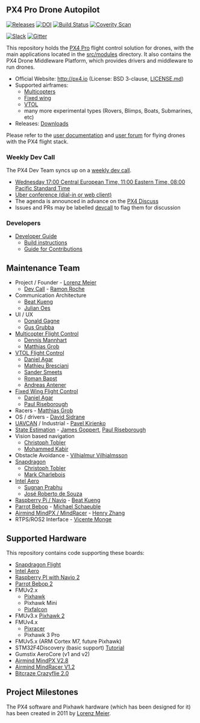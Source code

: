 ## PX4 Pro Drone Autopilot ##

[![Releases](https://img.shields.io/github/release/PX4/Firmware.svg)](https://github.com/PX4/Firmware/releases) [![DOI](https://zenodo.org/badge/22634/PX4/Firmware.svg)](https://zenodo.org/badge/latestdoi/22634/PX4/Firmware) [![Build Status](https://travis-ci.com/YUNEEC/Firmware.svg?token=6rGWfr6nYD59qLPxm1uS&branch=tap)](https://travis-ci.com/YUNEEC/Firmware) [![Coverity Scan](https://scan.coverity.com/projects/3966/badge.svg?flat=1)](https://scan.coverity.com/projects/3966?tab=overview)

[![Slack](https://px4-slack.herokuapp.com/badge.svg)](http://slack.px4.io) [![Gitter](https://badges.gitter.im/Join%20Chat.svg)](https://gitter.im/PX4/Firmware?utm_source=badge&utm_medium=badge&utm_campaign=pr-badge&utm_content=badge)

This repository holds the [PX4 Pro](http://px4.io) flight control solution for drones, with the main applications located in the [src/modules](https://github.com/PX4/Firmware/tree/master/src/modules) directory. It also contains the PX4 Drone Middleware Platform, which provides drivers and middleware to run drones.

  * Official Website: http://px4.io (License: BSD 3-clause, [LICENSE.md](https://github.com/PX4/Firmware/blob/master/LICENSE.md))
  * Supported airframes:
    * [Multicopters](http://px4.io/portfolio_category/multicopter/)
    * [Fixed wing](http://px4.io/portfolio_category/plane/)
    * [VTOL](http://px4.io/portfolio_category/vtol/)
    * many more experimental types (Rovers, Blimps, Boats, Submarines, etc)
  * Releases: [Downloads](https://github.com/PX4/Firmware/releases)

Please refer to the [user documentation](https://docs.px4.io/en/) and [user forum](http://discuss.px4.io) for flying drones with the PX4 flight stack.

### Weekly Dev Call

The PX4 Dev Team syncs up on a [weekly dev call](https://dev.px4.io/en/contribute/).

  * [Wednesday 17:00 Central European Time, 11:00 Eastern Time, 08:00 Pacific Standard Time](https://www.google.com/calendar/embed?src=bGludXhmb3VuZGF0aW9uLm9yZ19nMjF0dmFtMjRtN3BtN2poZXYwMWJ2bHFoOEBncm91cC5jYWxlbmRhci5nb29nbGUuY29t)
  * [Uber conference (dial-in or web client)](https://www.uberconference.com/lf-dronecode)
  * The agenda is announced in advance on the [PX4 Discuss](http://discuss.px4.io/c/weekly-dev-call)
  * Issues and PRs may be labelled [devcall](https://github.com/PX4/Firmware/issues?q=is%3Aopen+is%3Aissue+label%3Adevcall) to flag them for discussion

### Developers ###
  * [Developer Guide](https://dev.px4.io/)
    * [Build instructions](https://dev.px4.io/en/setup/building_px4.html)
    * [Guide for Contributions](https://dev.px4.io/en/contribute/)

## Maintenance Team

  * Project / Founder - [Lorenz Meier](https://github.com/LorenzMeier)
    * [Dev Call](https://github.com/PX4/Firmware/labels/devcall) - [Ramon Roche](https://github.com/mrpollo)
  * Communication Architecture
    * [Beat Kueng](https://github.com/bkueng)
    * [Julian Oes](https://github.com/JulianOes)
  * UI / UX
    * [Donald Gagne](https://github.com/DonLakeFlyer)
    * [Gus Grubba](https://github.com/dogmaphobic)
  * [Multicopter Flight Control](https://github.com/PX4/Firmware/labels/multicopter)
    * [Dennis Mannhart](https://github.com/Stifael)
    * [Matthias Grob](https://github.com/MaEtUgR)
  * [VTOL Flight Control](https://github.com/PX4/Firmware/labels/vtol)
    * [Daniel Agar](https://github.com/dagar)
    * [Mathieu Bresciani](https://github.com/bresch)
    * [Sander Smeets](https://github.com/sanderux)
    * [Roman Bapst](https://github.com/tumbili)
    * [Andreas Antener](https://github.com/AndreasAntener)
  * [Fixed Wing Flight Control](https://github.com/PX4/Firmware/labels/fixedwing)
    * [Daniel Agar](https://github.com/dagar)
    * [Paul Riseborough](https://github.com/priseborough)
  * Racers - [Matthias Grob](https://github.com/MaEtUgR)
  * OS / drivers - [David Sidrane](https://github.com/davids5)
  * [UAVCAN](https://github.com/PX4/Firmware/labels/uavcan) / Industrial - [Pavel Kirienko](https://github.com/pavel-kirienko)
  * [State Estimation](https://github.com/PX4/Firmware/issues?q=is%3Aopen+is%3Aissue+label%3A%22state+estimation%22) - [James Goppert](https://github.com/jgoppert), [Paul Riseborough](https://github.com/priseborough)
  * Vision based navigation
    * [Christoph Tobler](https://github.com/ChristophTobler)
    * [Mohammed Kabir](https://github.com/mhkabir)
  * Obstacle Avoidance - [Vilhjalmur Vilhjalmsson](https://github.com/vilhjalmur89)
  * [Snapdragon](https://github.com/PX4/Firmware/labels/snapdragon)
    * [Christoph Tobler](https://github.com/ChristophTobler)
    * [Mark Charlebois](https://github.com/mcharleb)
  * [Intel Aero](https://github.com/PX4/Firmware/labels/intel%20aero)
    * [Sugnan Prabhu](https://github.com/sugnanprabhu)
    * [José Roberto de Souza](https://github.com/zehortigoza)
  * [Raspberry Pi / Navio](https://github.com/PX4/Firmware/labels/raspberry_pi) - [Beat Kueng](https://github.com/bkueng)
  * [Parrot Bebop](https://github.com/PX4/Firmware/labels/bebop) - [Michael Schaeuble](https://github.com/eyeam3)
  * [Airmind MindPX / MindRacer](https://github.com/PX4/Firmware/labels/mindpx) - [Henry Zhang](https://github.com/iZhangHui)
  * RTPS/ROS2 Interface - [Vicente Monge](https://github.com/vicenteeprosima)

## Supported Hardware

This repository contains code supporting these boards:
  * [Snapdragon Flight](https://dev.px4.io/en/flight_controller/snapdragon_flight.html)
  * [Intel Aero](https://dev.px4.io/en/flight_controller/intel_aero.html)
  * [Raspberry PI with Navio 2](https://dev.px4.io/en/flight_controller/raspberry_pi.html)
  * [Parrot Bebop 2](https://dev.px4.io/en/advanced/parrot_bebop.html)
  * FMUv2.x
    * [Pixhawk](https://dev.px4.io/en/flight_controller/pixhawk.html)
    * Pixhawk Mini
    * [Pixfalcon](https://dev.px4.io/en/flight_controller/pixfalcon.html)
  * FMUv3.x [Pixhawk 2](https://pixhawk.org/modules/pixhawk2)
  * FMUv4.x
    * [Pixracer](https://dev.px4.io/en/flight_controller/pixracer.html)
    * Pixhawk 3 Pro
  * FMUv5.x (ARM Cortex M7, future Pixhawk)
  * STM32F4Discovery (basic support) [Tutorial](https://pixhawk.org/modules/stm32f4discovery)
  * Gumstix AeroCore (v1 and v2)
  * [Airmind MindPX V2.8](http://www.mindpx.net/assets/accessories/UserGuide_MindPX.pdf)
  * [Airmind MindRacer V1.2](http://mindpx.net/assets/accessories/mindracer_user_guide_v1.2.pdf)
  * [Bitcraze Crazyflie 2.0](https://dev.px4.io/en/flight_controller/crazyflie2.html)

## Project Milestones

The PX4 software and Pixhawk hardware (which has been designed for it) has been created in 2011 by [Lorenz Meier](https://github.com/LorenzMeier).
